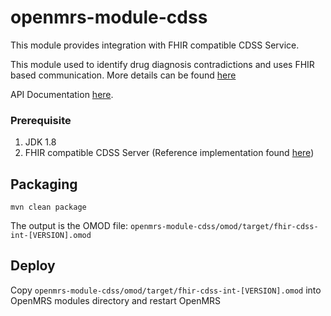 # openmrs-module-cdss
This module provides integration with FHIR compatible CDSS Service.

This module used to identify drug diagnosis contradictions and uses FHIR based communication. More details can be found [here](https://bahmni.atlassian.net/wiki/spaces/BAH/pages/3132686337/SNOMED+FHIR+Terminology+Server+Integration+with+Bahmni)


API Documentation [here](https://editor.swagger.io/?url=https://raw.githubusercontent.com/Bahmni/openmrs-module-cdss/main/omod/src/main/resources/openapi.yaml).

### Prerequisite
1. JDK 1.8
2. FHIR compatible CDSS Server (Reference implementation found [here](https://github.com/Bahmni/snomed-fhir-cds-service))

## Packaging
```mvn clean package```

The output is the OMOD file:
```openmrs-module-cdss/omod/target/fhir-cdss-int-[VERSION].omod```

## Deploy

Copy ```openmrs-module-cdss/omod/target/fhir-cdss-int-[VERSION].omod``` into OpenMRS modules directory and restart OpenMRS